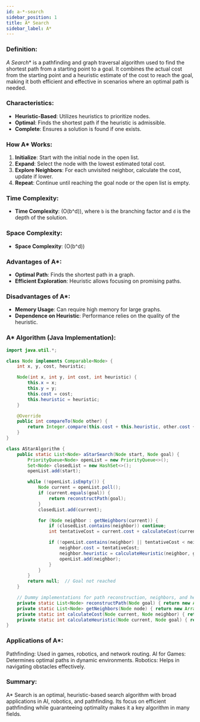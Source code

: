 ```yaml
---
id: a-*-search  
sidebar_position: 1  
title: A* Search  
sidebar_label: A*  
---
```


### Definition:

**A* Search** is a pathfinding and graph traversal algorithm used to find the shortest path from a starting point to a goal. It combines the actual cost from the starting point and a heuristic estimate of the cost to reach the goal, making it both efficient and effective in scenarios where an optimal path is needed.

### Characteristics:

- **Heuristic-Based**: Utilizes heuristics to prioritize nodes.
- **Optimal**: Finds the shortest path if the heuristic is admissible.
- **Complete**: Ensures a solution is found if one exists.

### How A* Works:

1. **Initialize**: Start with the initial node in the open list.
2. **Expand**: Select the node with the lowest estimated total cost.
3. **Explore Neighbors**: For each unvisited neighbor, calculate the cost, update if lower.
4. **Repeat**: Continue until reaching the goal node or the open list is empty.

### Time Complexity:

- **Time Complexity**: \(O(b^d)\), where `b` is the branching factor and `d` is the depth of the solution.

### Space Complexity:

- **Space Complexity**: \(O(b^d)\)

### Advantages of A*:

- **Optimal Path**: Finds the shortest path in a graph.
- **Efficient Exploration**: Heuristic allows focusing on promising paths.

### Disadvantages of A*:

- **Memory Usage**: Can require high memory for large graphs.
- **Dependence on Heuristic**: Performance relies on the quality of the heuristic.

### A* Algorithm (Java Implementation):

```java
import java.util.*;

class Node implements Comparable<Node> {
    int x, y, cost, heuristic;

    Node(int x, int y, int cost, int heuristic) {
        this.x = x;
        this.y = y;
        this.cost = cost;
        this.heuristic = heuristic;
    }

    @Override
    public int compareTo(Node other) {
        return Integer.compare(this.cost + this.heuristic, other.cost + other.heuristic);
    }
}

class AStarAlgorithm {
    public static List<Node> aStarSearch(Node start, Node goal) {
        PriorityQueue<Node> openList = new PriorityQueue<>();
        Set<Node> closedList = new HashSet<>();
        openList.add(start);

        while (!openList.isEmpty()) {
            Node current = openList.poll();
            if (current.equals(goal)) {
                return reconstructPath(goal);
            }
            closedList.add(current);

            for (Node neighbor : getNeighbors(current)) {
                if (closedList.contains(neighbor)) continue;
                int tentativeCost = current.cost + calculateCost(current, neighbor);

                if (!openList.contains(neighbor) || tentativeCost < neighbor.cost) {
                    neighbor.cost = tentativeCost;
                    neighbor.heuristic = calculateHeuristic(neighbor, goal);
                    openList.add(neighbor);
                }
            }
        }
        return null;  // Goal not reached
    }

    // Dummy implementations for path reconstruction, neighbors, and heuristics
    private static List<Node> reconstructPath(Node goal) { return new ArrayList<>(); }
    private static List<Node> getNeighbors(Node node) { return new ArrayList<>(); }
    private static int calculateCost(Node current, Node neighbor) { return 1; }
    private static int calculateHeuristic(Node current, Node goal) { return Math.abs(current.x - goal.x) + Math.abs(current.y - goal.y); }
}
```
### Applications of A*:
Pathfinding: Used in games, robotics, and network routing.
AI for Games: Determines optimal paths in dynamic environments.
Robotics: Helps in navigating obstacles effectively.
### Summary:
A* Search is an optimal, heuristic-based search algorithm with broad applications in AI, robotics, and pathfinding. Its focus on efficient pathfinding while guaranteeing optimality makes it a key algorithm in many fields.
